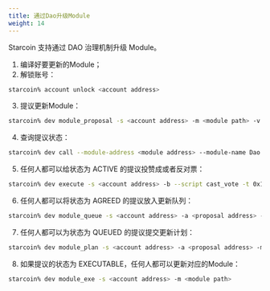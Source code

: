 ```yaml
---
title: 通过Dao升级Module
weight: 14
---
```

Starcoin 支持通过 DAO 治理机制升级 Module。

<!--more-->
1. 编译好要更新的Module；
2. 解锁账号：

```bash
starcoin% account unlock <account address>
```

3. 提议更新Module：

```bash
starcoin% dev module_proposal -s <account address> -m <module path> -v <version>
```

4. 查询提议状态：

```bash
starcoin% dev call --module-address <module address> --module-name Dao --func-name proposal_state -t 0x1::STC::STC -t 0x1::UpgradeModuleDaoProposal::UpgradeModule --arg <proposal address> --arg <proposal number>
```

5. 任何人都可以给状态为 ACTIVE 的提议投赞成或者反对票：
```bash
starcoin% dev execute -s <account address> -b --script cast_vote -t 0x1::STC::STC -t 0x1::UpgradeModuleDaoProposal::UpgradeModule --arg <proposal address> --arg <proposal number> --arg <agree> --arg <votes>u128
```

6. 任何人都可以将状态为 AGREED 的提议放入更新队列：
```bash
starcoin% dev module_queue -s <account address> -a <proposal address> -m <proposal number>
```

7. 任何人都可以为状态为 QUEUED 的提议提交更新计划：
```bash
starcoin% dev module_plan -s <account address> -a <proposal address> -m <proposal number>
```

8. 如果提议的状态为 EXECUTABLE，任何人都可以更新对应的Module：
```bash
starcoin% dev module_exe -s <account address> -m <module path>
```